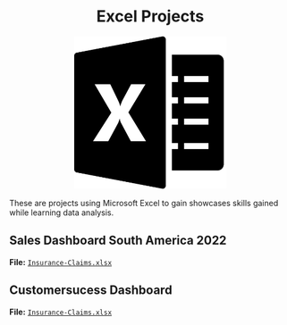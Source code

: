 <h1 align="center">Excel Projects</h1>

<p align="center">
  <img width="273px" src="https://raw.githubusercontent.com/blackcrowX/blackcrowX.github.io/main/images/icons/ms-excel.png"/>
</p>

These are projects using Microsoft Excel to gain showcases skills gained while learning data analysis.

## Sales Dashboard South America 2022
**File:** [`Insurance-Claims.xlsx`](https://github.com/blackcrowX/Data-Analysis-Portfolio/blob/main/Project-I/Insurance-Claims.xlsx)

## Customersucess Dashboard
**File:** [`Insurance-Claims.xlsx`](https://github.com/blackcrowX/Data-Analysis-Portfolio/blob/main/Project-I/Insurance-Claims.xlsx)
